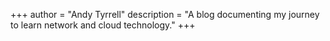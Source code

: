 +++
author = "Andy Tyrrell"
description = "A blog documenting my journey to learn network and cloud technology."
+++
